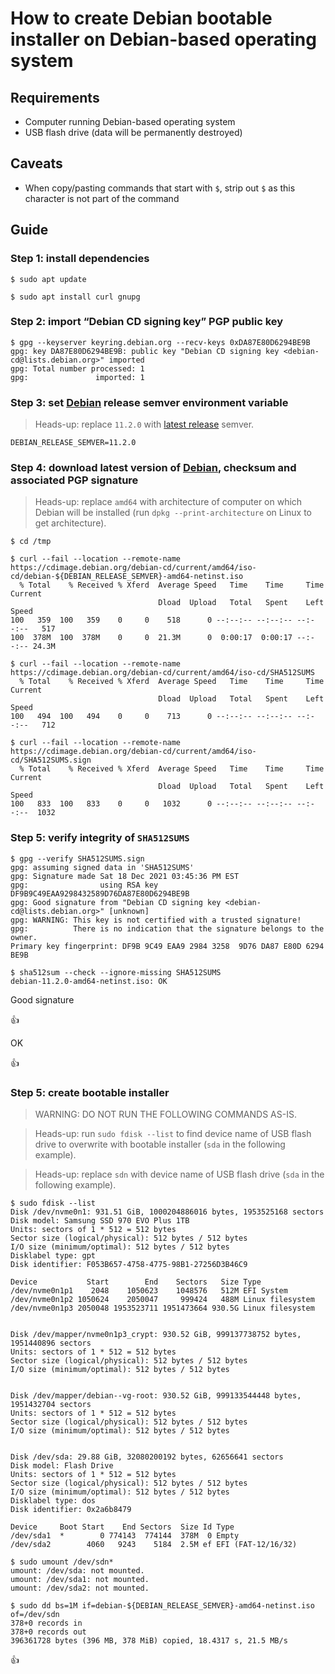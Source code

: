 <!--
Title: How to create Debian bootable installer on Debian-based operating system
Description: Learn how to create Debian bootable installer on Debian-based operating system.
Author: Sun Knudsen <https://github.com/sunknudsen>
Contributors: Sun Knudsen <https://github.com/sunknudsen>
Reviewers:
Publication date: 2022-03-20T14:16:12.705Z
Listed: true
-->

# How to create Debian bootable installer on Debian-based operating system

## Requirements

- Computer running Debian-based operating system
- USB flash drive (data will be permanently destroyed)

## Caveats

- When copy/pasting commands that start with `$`, strip out `$` as this character is not part of the command

## Guide

### Step 1: install dependencies

```
$ sudo apt update

$ sudo apt install curl gnupg
```

### Step 2: import “Debian CD signing key” PGP public key

```console
$ gpg --keyserver keyring.debian.org --recv-keys 0xDA87E80D6294BE9B
gpg: key DA87E80D6294BE9B: public key "Debian CD signing key <debian-cd@lists.debian.org>" imported
gpg: Total number processed: 1
gpg:               imported: 1
```

### Step 3: set [Debian](https://www.debian.org/) release semver environment variable

> Heads-up: replace `11.2.0` with [latest release](https://www.debian.org/download) semver.

```shell
DEBIAN_RELEASE_SEMVER=11.2.0
```

### Step 4: download latest version of [Debian](https://www.debian.org/), checksum and associated PGP signature

> Heads-up: replace `amd64` with architecture of computer on which Debian will be installed (run `dpkg --print-architecture` on Linux to get architecture).

```console
$ cd /tmp

$ curl --fail --location --remote-name https://cdimage.debian.org/debian-cd/current/amd64/iso-cd/debian-${DEBIAN_RELEASE_SEMVER}-amd64-netinst.iso
  % Total    % Received % Xferd  Average Speed   Time    Time     Time  Current
                                 Dload  Upload   Total   Spent    Left  Speed
100   359  100   359    0     0    518      0 --:--:-- --:--:-- --:--:--   517
100  378M  100  378M    0     0  21.3M      0  0:00:17  0:00:17 --:--:-- 24.3M

$ curl --fail --location --remote-name https://cdimage.debian.org/debian-cd/current/amd64/iso-cd/SHA512SUMS
  % Total    % Received % Xferd  Average Speed   Time    Time     Time  Current
                                 Dload  Upload   Total   Spent    Left  Speed
100   494  100   494    0     0    713      0 --:--:-- --:--:-- --:--:--   712

$ curl --fail --location --remote-name https://cdimage.debian.org/debian-cd/current/amd64/iso-cd/SHA512SUMS.sign
  % Total    % Received % Xferd  Average Speed   Time    Time     Time  Current
                                 Dload  Upload   Total   Spent    Left  Speed
100   833  100   833    0     0   1032      0 --:--:-- --:--:-- --:--:--  1032
```

### Step 5: verify integrity of `SHA512SUMS`

```console
$ gpg --verify SHA512SUMS.sign
gpg: assuming signed data in 'SHA512SUMS'
gpg: Signature made Sat 18 Dec 2021 03:45:36 PM EST
gpg:                using RSA key DF9B9C49EAA9298432589D76DA87E80D6294BE9B
gpg: Good signature from "Debian CD signing key <debian-cd@lists.debian.org>" [unknown]
gpg: WARNING: This key is not certified with a trusted signature!
gpg:          There is no indication that the signature belongs to the owner.
Primary key fingerprint: DF9B 9C49 EAA9 2984 3258  9D76 DA87 E80D 6294 BE9B

$ sha512sum --check --ignore-missing SHA512SUMS
debian-11.2.0-amd64-netinst.iso: OK
```

Good signature

👍

OK

👍

### Step 5: create bootable installer

> WARNING: DO NOT RUN THE FOLLOWING COMMANDS AS-IS.

> Heads-up: run `sudo fdisk --list` to find device name of USB flash drive to overwrite with bootable installer (`sda` in the following example).

> Heads-up: replace `sdn` with device name of USB flash drive (`sda` in the following example).

```console
$ sudo fdisk --list
Disk /dev/nvme0n1: 931.51 GiB, 1000204886016 bytes, 1953525168 sectors
Disk model: Samsung SSD 970 EVO Plus 1TB
Units: sectors of 1 * 512 = 512 bytes
Sector size (logical/physical): 512 bytes / 512 bytes
I/O size (minimum/optimal): 512 bytes / 512 bytes
Disklabel type: gpt
Disk identifier: F053B657-4758-4775-98B1-27256D3B46C9

Device           Start        End    Sectors   Size Type
/dev/nvme0n1p1    2048    1050623    1048576   512M EFI System
/dev/nvme0n1p2 1050624    2050047     999424   488M Linux filesystem
/dev/nvme0n1p3 2050048 1953523711 1951473664 930.5G Linux filesystem


Disk /dev/mapper/nvme0n1p3_crypt: 930.52 GiB, 999137738752 bytes, 1951440896 sectors
Units: sectors of 1 * 512 = 512 bytes
Sector size (logical/physical): 512 bytes / 512 bytes
I/O size (minimum/optimal): 512 bytes / 512 bytes


Disk /dev/mapper/debian--vg-root: 930.52 GiB, 999133544448 bytes, 1951432704 sectors
Units: sectors of 1 * 512 = 512 bytes
Sector size (logical/physical): 512 bytes / 512 bytes
I/O size (minimum/optimal): 512 bytes / 512 bytes


Disk /dev/sda: 29.88 GiB, 32080200192 bytes, 62656641 sectors
Disk model: Flash Drive
Units: sectors of 1 * 512 = 512 bytes
Sector size (logical/physical): 512 bytes / 512 bytes
I/O size (minimum/optimal): 512 bytes / 512 bytes
Disklabel type: dos
Disk identifier: 0x2a6b8479

Device     Boot Start    End Sectors  Size Id Type
/dev/sda1  *        0 774143  774144  378M  0 Empty
/dev/sda2        4060   9243    5184  2.5M ef EFI (FAT-12/16/32)

$ sudo umount /dev/sdn*
umount: /dev/sda: not mounted.
umount: /dev/sda1: not mounted.
umount: /dev/sda2: not mounted.

$ sudo dd bs=1M if=debian-${DEBIAN_RELEASE_SEMVER}-amd64-netinst.iso of=/dev/sdn
378+0 records in
378+0 records out
396361728 bytes (396 MB, 378 MiB) copied, 18.4317 s, 21.5 MB/s
```

👍
